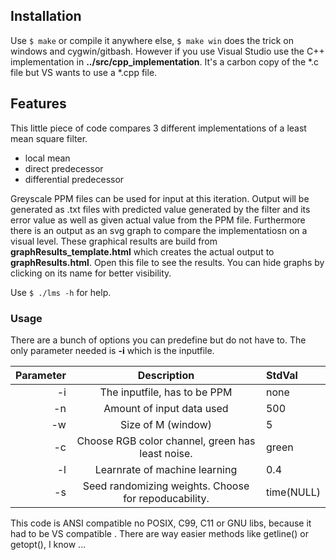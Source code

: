 ## Installation

Use `$ make` or compile it anywhere else, `$ make win` does the trick on windows and cygwin/gitbash.
However if you use Visual Studio use the C++ implementation in __../src/cpp_implementation__.
It's a carbon copy of the *.c file but VS wants to use a *.cpp file.


## Features

This little piece of code compares 3 different implementations of a least mean square filter. 

+ local mean
+ direct predecessor
+ differential predecessor

Greyscale PPM files can be used for input at this iteration. Output will be generated as .txt files with predicted value generated by the filter and its error value as well as given actual value from the PPM file. Furthermore there is an output as an svg graph to compare the implementatiosn on a visual level. These graphical results are build  from __graphResults_template.html__ which  creates the actual output to __graphResults.html__. Open this file to see the results.
You can hide graphs by clicking on its name for better visibility. 

Use `$ ./lms -h` for help.

### Usage

There are a bunch of options you can predefine but do not have to. The only parameter needed is __-i__ which is the inputfile.

| Parameter |      Description              | StdVal |
|----------:|:-----------------------------:|:-------|
| -i 	    | The inputfile, has to be PPM  | none   |
| -n	    | Amount of input data used     | 500    |
| -w        | Size of  M (window)      	    | 5      |
| -c        | Choose RGB color channel, green has least noise. | green  |
| -l        | Learnrate of machine learning | 0.4    |
| -s        | Seed randomizing weights. Choose for repoducability. | time(NULL)| 

This code is ANSI compatible no POSIX, C99, C11 or GNU libs, because it had to be VS compatible . There are way easier methods like getline() or getopt(), I know ...
